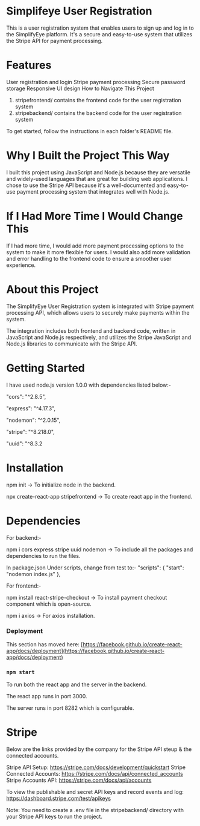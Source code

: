 # Simplifeye User Registration

This is a user registration system that enables users to sign up and log in to the SimplifyEye platform. It's a secure and easy-to-use system that utilizes the Stripe API for payment processing.

# Features

User registration and login
Stripe payment processing
Secure password storage
Responsive UI design
How to Navigate This Project

1. stripefrontend/ contains the frontend code for the user registration system
2. stripebackend/ contains the backend code for the user registration system

To get started, follow the instructions in each folder's README file.

# Why I Built the Project This Way

I built this project using JavaScript and Node.js because they are versatile and widely-used languages that are great for building web applications. I chose to use the Stripe API because it's a well-documented and easy-to-use payment processing system that integrates well with Node.js.

# If I Had More Time I Would Change This

If I had more time, I would add more payment processing options to the system to make it more flexible for users. I would also add more validation and error handling to the frontend code to ensure a smoother user experience.

# About this Project

The SimplifyEye User Registration system is integrated with Stripe payment processing API, which allows users to securely make payments within the system.

The integration includes both frontend and backend code, written in JavaScript and Node.js respectively, and utilizes the Stripe JavaScript and Node.js libraries to communicate with the Stripe API.

# Getting Started 
 
I have used node.js version 1.0.0 with dependencies listed below:-

"cors": "^2.8.5", 

"express": "^4.17.3",

"nodemon": "^2.0.15",

"stripe": "^8.218.0",

"uuid": "^8.3.2

# Installation

npm init -> To initialize node in the backend.

npx create-react-app stripefrontend -> To create react app in the frontend.

# Dependencies

For backend:-

npm i cors express stripe uuid nodemon -> To include all the packages and dependencies to run the files.

In package.json
 Under scripts, change from test to:-
  "scripts": {
    "start": "nodemon index.js"
  },
  
  For frontend:-
  
  npm install react-stripe-checkout -> To install payment checkout component which is open-source.
  
  npm i axios -> For axios installation.
  
### Deployment

This section has moved here: [https://facebook.github.io/create-react-app/docs/deployment](https://facebook.github.io/create-react-app/docs/deployment)

### `npm start` 

To run both the react app and the server in the backend.

The react app runs in port 3000.

The server runs in port 8282 which is configurable.

# Stripe

Below are the links provided by the company for the Stripe API steup & the connected accounts.

Stripe API Setup: https://stripe.com/docs/development/quickstart
Stripe Connected Accounts: https://stripe.com/docs/api/connected_accounts
Stripe Accounts API: https://stripe.com/docs/api/accounts

To view the publishable and secret API keys and record events and log: https://dashboard.stripe.com/test/apikeys

Note: You need to create a .env file in the stripebackend/ directory with your Stripe API keys to run the project.

